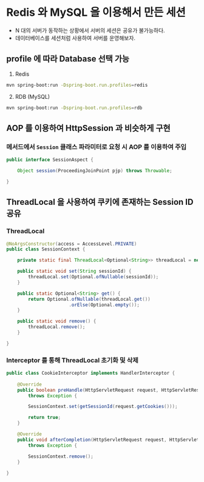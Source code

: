 # Redis 와 MySQL 을 이용해서 만든 세션

* N 대의 서버가 동작하는 상황에서 서버의 세션은 공유가 불가능하다.
* 데이터베이스를 세션처럼 사용하여 서버를 운영해보자.

## profile 에 따라 Database 선택 가능

1. Redis
```bash
mvn spring-boot:run -Dspring-boot.run.profiles=redis 
```

2. RDB (MySQL)
```bash
mvn spring-boot:run -Dspring-boot.run.profiles=rdb 
```

## AOP 를 이용하여 HttpSession 과 비슷하게 구현

### 메서드에서 `Session` 클래스 파라미터로 요청 시 AOP 를 이용하여 주입

```java
public interface SessionAspect {

    Object session(ProceedingJoinPoint pjp) throws Throwable;

}
```

## ThreadLocal 을 사용하여 쿠키에 존재하는 Session ID 공유

### ThreadLocal
```java
@NoArgsConstructor(access = AccessLevel.PRIVATE)
public class SessionContext {

    private static final ThreadLocal<Optional<String>> threadLocal = new ThreadLocal<>();

    public static void set(String sessionId) {
        threadLocal.set(Optional.ofNullable(sessionId));
    }

    public static Optional<String> get() {
        return Optional.ofNullable(threadLocal.get())
                       .orElse(Optional.empty());
    }

    public static void remove() {
        threadLocal.remove();
    }

}
```

### Interceptor 를 통해 ThreadLocal 초기화 및 삭제

```java
public class CookieInterceptor implements HandlerInterceptor {
    
    @Override
    public boolean preHandle(HttpServletRequest request, HttpServletResponse response, Object handler)
        throws Exception {

        SessionContext.set(getSessionId(request.getCookies()));

        return true;
    }

    @Override
    public void afterCompletion(HttpServletRequest request, HttpServletResponse response, Object handler, Exception ex)
        throws Exception {

        SessionContext.remove();
    }
    
}
```
